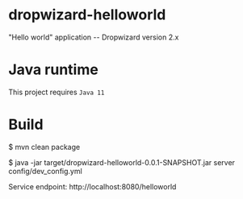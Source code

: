 # dropwizard-helloworld


"Hello world" application -- Dropwizard version 2.x


# Java runtime
This project requires `Java 11`


# Build

$ mvn clean package

$ java -jar target/dropwizard-helloworld-0.0.1-SNAPSHOT.jar server config/dev_config.yml 

Service endpoint: http://localhost:8080/helloworld


